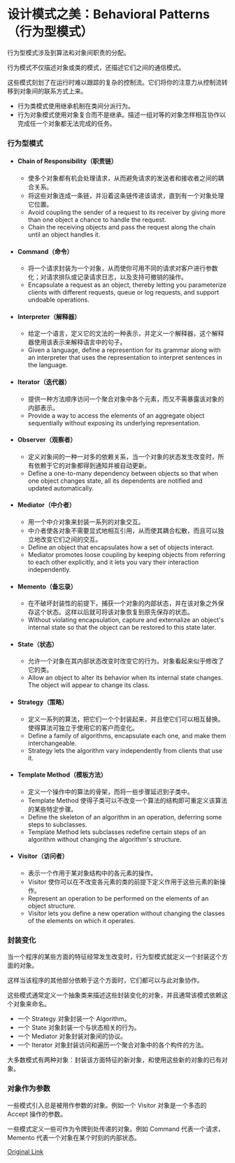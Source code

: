 # 设计模式之美：Behavioral Patterns（行为型模式）
行为型模式涉及到算法和对象间职责的分配。

行为模式不仅描述对象或类的模式，还描述它们之间的通信模式。

这些模式刻划了在运行时难以跟踪的复杂的控制流。它们将你的注意力从控制流转移到对象间的联系方式上来。

* 行为类模式使用继承机制在类间分派行为。
* 行为对象模式使用对象复合而不是继承。描述一组对等的对象怎样相互协作以完成任一个对象都无法完成的任务。

### 行为型模式
* #### Chain of Responsibility（职责链）
  * 使多个对象都有机会处理请求，从而避免请求的发送者和接收者之间的耦合关系。
  * 将这些对象连成一条链，并沿着这条链传递该请求，直到有一个对象处理它位置。
  * Avoid coupling the sender of a request to its receiver by giving more than one object a chance to handle the request.
  * Chain the receiving objects and pass the request along the chain until an object handles it.
* #### Command（命令）
  * 将一个请求封装为一个对象，从而使你可用不同的请求对客户进行参数化；对请求排队或记录请求日志，以及支持可撤销的操作。
  * Encapsulate a request as an object, thereby letting you parameterize clients with different requests, queue or log requests, and support undoable operations.
* #### Interpreter（解释器）
  * 给定一个语言，定义它的文法的一种表示，并定义一个解释器，这个解释器使用该表示来解释语言中的句子。
  * Given a language, define a represention for its grammar along with an interpreter that uses the representation to interpret sentences in the language.
* #### Iterator（迭代器）
  * 提供一种方法顺序访问一个聚合对象中各个元素，而又不需暴露该对象的内部表示。
  * Provide a way to access the elements of an aggregate object sequentially without exposing its underlying representation.
* #### Observer（观察者）
  * 定义对象间的一种一对多的依赖关系，当一个对象的状态发生改变时，所有依赖于它的对象都得到通知并被自动更新。
  * Define a one-to-many dependency between objects so that when one object changes state, all its dependents are notified and updated automatically.
* #### Mediator（中介者）
  * 用一个中介对象来封装一系列的对象交互。
  * 中介者使各对象不需要显式地相互引用，从而使其耦合松散，而且可以独立地改变它们之间的交互。
  * Define an object that encapsulates how a set of objects interact.
  * Mediator promotes loose coupling by keeping objects from referring to each other explicitly, and it lets you vary their interaction independently.
* #### Memento（备忘录）
  * 在不破坏封装性的前提下，捕获一个对象的内部状态，并在该对象之外保存这个状态。这样以后就可将该对象恢复到原先保存的状态。
  * Without violating encapsulation, capture and externalize an object's internal state so that the object can be restored to this state later.
* #### State（状态）
  * 允许一个对象在其内部状态改变时改变它的行为。对象看起来似乎修改了它的类。
  * Allow an object to alter its behavior when its internal state changes. The object will appear to change its class.
* #### Strategy（策略）
  * 定义一系列的算法，把它们一个个封装起来，并且使它们可以相互替换。使得算法可独立于使用它的客户而变化。
  * Define a family of algorithms, encapsulate each one, and make them interchangeable.
  * Strategy lets the algorithm vary independently from clients that use it.
* #### Template Method（模板方法）
  * 定义一个操作中的算法的骨架，而将一些步骤延迟到子类中。
  * Template Method 使得子类可以不改变一个算法的结构即可重定义该算法的某些特定步骤。
  * Define the skeleton of an algorithm in an operation, deferring some steps to subclasses.
  * Template Method lets subclasses redefine certain steps of an algorithm without changing the algorithm's structure.
* #### Visitor（访问者）
  * 表示一个作用于某对象结构中的各元素的操作。
  * Visitor 使你可以在不改变各元素的类的前提下定义作用于这些元素的新操作。
  * Represent an operation to be performed on the elements of an object structure.
  * Visitor lets you define a new operation without changing the classes of the elements on which it operates.
  
### 封装变化
当一个程序的某些方面的特征经常发生改变时，行为型模式就定义一个封装这个方面的对象。

这样当该程序的其他部分依赖于这个方面时，它们都可以与此对象协作。

这些模式通常定义一个抽象类来描述这些封装变化的对象，并且通常该模式依赖这个对象来命名。

* 一个 Strategy 对象封装一个 Algorithm。
* 一个 State 对象封装一个与状态相关的行为。
* 一个 Mediator 对象封装对象间的协议。
* 一个 Iterator 对象封装访问和遍历一个聚合对象中的各个构件的方法。

大多数模式有两种对象：封装该方面特征的新对象，和使用这些新的对象的已有对象。

### 对象作为参数
一些模式引入总是被用作参数的对象。例如一个 Visitor 对象是一个多态的 Accept 操作的参数。

一些模式定义一些可作为令牌到处传递的对象。例如 Command 代表一个请求，Memento 代表一个对象在某个时刻的内部状态。

[Original Link](http://www.cnblogs.com/gaochundong/p/design_pattern_behavioral_patterns.html)

